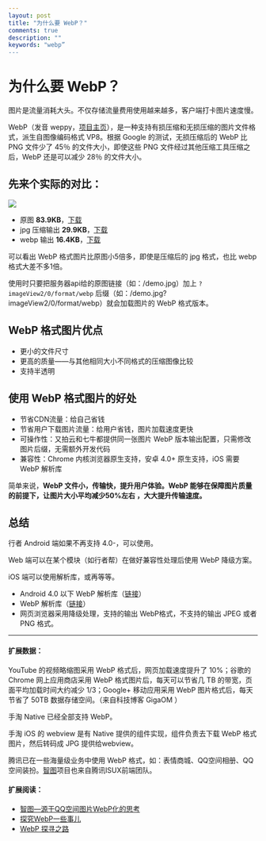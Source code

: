 ```yaml
---
layout: post
title: "为什么要 WebP？"
comments: true
description: ""
keywords: "webp”
---
```


# 为什么要 WebP？

图片是流量消耗大头。不仅存储流量费用使用越来越多，客户端打卡图片速度慢。

WebP（发音 weppy，[项目主页](~https://developers.google.com/speed/webp/~)），是一种支持有损压缩和无损压缩的图片文件格式，派生自图像编码格式 VP8。根据 Google 的测试，无损压缩后的 WebP 比 PNG 文件少了 45％ 的文件大小，即使这些 PNG 文件经过其他压缩工具压缩之后，WebP 还是可以减少 28％ 的文件大小。

## 先来个实际的对比：

![](/~http:/of0wpiquw.bkt.clouddn.com/webpduizhao.png~)

- 原图 **83.9KB**，[下载](~http://of0wpiquw.bkt.clouddn.com/demo.jpg~)
- jpg 压缩输出 **29.9KB**，[下载](~http://of0wpiquw.bkt.clouddn.com/demo.jpg?imageView2/0/format/jpg~)
- webp 输出 **16.4KB**，[下载](~http://of0wpiquw.bkt.clouddn.com/demo.jpg?imageView2/0/format/webp~)

可以看出 WebP 格式图片比原图小5倍多，即使是压缩后的 jpg 格式，也比 webp 格式大差不多1倍。

使用时只要把服务器api给的原图链接（如：/demo.jpg）加上 `?imageView2/0/format/webp` 后缀（如：/demo.jpg?imageView2/0/format/webp）就会加载图片的 WebP 格式版本。

## WebP 格式图片优点

- 更小的文件尺寸
- 更高的质量——与其他相同大小不同格式的压缩图像比较
- 支持半透明

## 使用 WebP 格式图片的好处

- 节省CDN流量：给自己省钱
- 节省用户下载图片流量：给用户省钱，图片加载速度更快
- 可操作性：又拍云和七牛都提供同一张图片 WebP 版本输出配置，只需修改图片后缀，无需额外开发代码
- 兼容性：Chrome 内核浏览器原生支持，安卓 4.0+ 原生支持，iOS 需要 WebP 解析库

简单来说，**WebP 文件小，传输快，提升用户体验。WebP 能够在保障图片质量的前提下，让图片大小平均减少50%左右 ，大大提升传输速度。**

## 总结

行者 Android 端如果不再支持 4.0-，可以使用。

Web 端可以在某个模块（如行者帮）在做好兼容性处理后使用 WebP 降级方案。

iOS 端可以使用解析库，或再等等。

> 
- Android 4.0 以下 WebP 解析库（[链接](~https://github.com/alexey-pelykh/webp-android-backport~)）
- WebP 解析库（[链接](~https://github.com/carsonmcdonald/WebP-iOS-example~)）
- 网页浏览器采用降级处理，支持的输出 WebP格式，不支持的输出 JPEG 或者 PNG 格式。

---

#### 扩展数据：

YouTube 的视频略缩图采用 WebP 格式后，网页加载速度提升了 10%；谷歌的 Chrome 网上应用商店采用 WebP 格式图片后，每天可以节省几 TB 的带宽，页面平均加载时间大约减少 1/3；Google+ 移动应用采用 WebP 图片格式后，每天节省了 50TB 数据存储空间。（来自科技博客 Gig‍‍‍aOM ）

手淘 Native 已经全部支持 WebP。

手淘 iOS 的 webview 是有 Native 提供的组件实现，组件负责去下载 WebP 格式图片，然后转码成 JPG 提供给webview。

腾讯已在一些海量级业务中使用 WebP 格式，如：表情商城、QQ空间相册、QQ空间装扮。[智图](~https://zhitu.isux.us~)项目也来自腾讯ISUX前端团队。

#### 扩展阅读：

- [智图—源于QQ空间图片WebP化的思考](~https://isux.tencent.com/zhitu.html~)
- [探究WebP一些事儿](~https://aotu.io/notes/2016/06/23/explore-something-of-webp/~)
- [WebP 探寻之路](~https://isux.tencent.com/introduction-of-webp.html~)

